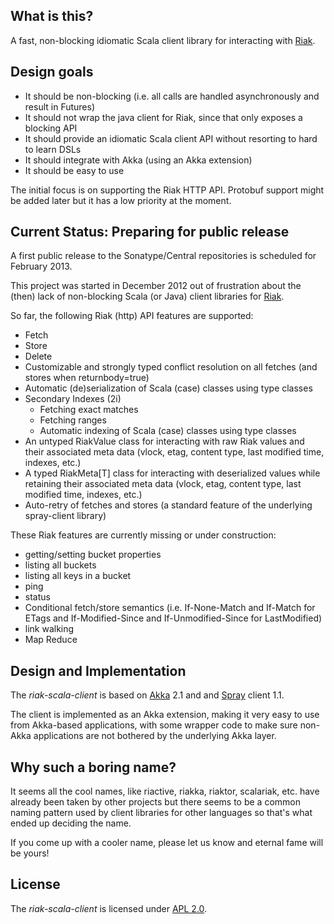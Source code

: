 
## What is this?

A fast, non-blocking idiomatic Scala client library for interacting with [Riak].


## Design goals

- It should be non-blocking (i.e. all calls are handled asynchronously and result in Futures)
- It should not wrap the java client for Riak, since that only exposes a blocking API
- It should provide an idiomatic Scala client API without resorting to hard to learn DSLs
- It should integrate with Akka (using an Akka extension)
- It should be easy to use

The initial focus is on supporting the Riak HTTP API. Protobuf support might be added
later but it has a low priority at the moment.


## Current Status: Preparing for public release

A first public release to the Sonatype/Central repositories is scheduled for February 2013.

This project was started in December 2012 out of frustration about the (then) lack of non-blocking
Scala (or Java) client libraries for [Riak].

So far, the following Riak (http) API features are supported:

- Fetch
- Store
- Delete
- Customizable and strongly typed conflict resolution on all fetches (and stores when returnbody=true)
- Automatic (de)serialization of Scala (case) classes using type classes
- Secondary Indexes (2i)
    - Fetching exact matches
    - Fetching ranges
    - Automatic indexing of Scala (case) classes using type classes
- An untyped RiakValue class for interacting with raw Riak values and their associated
  meta data (vlock, etag, content type, last modified time, indexes, etc.)
- A typed RiakMeta[T] class for interacting with deserialized values while retaining
  their associated meta data (vlock, etag, content type, last modified time, indexes, etc.)
- Auto-retry of fetches and stores (a standard feature of the underlying spray-client library)

These Riak features are currently missing or under construction:

- getting/setting bucket properties
- listing all buckets
- listing all keys in a bucket
- ping
- status
- Conditional fetch/store semantics (i.e. If-None-Match and If-Match for ETags and
  If-Modified-Since and If-Unmodified-Since for LastModified)
- link walking
- Map Reduce


## Design and Implementation

The _riak-scala-client_ is based on [Akka] 2.1 and and [Spray] client 1.1.

The client is implemented as an Akka extension, making it very easy to use
from Akka-based applications, with some wrapper code to make sure non-Akka
applications are not bothered by the underlying Akka layer.


## Why such a boring name?

It seems all the cool names, like riactive, riakka, riaktor, scalariak, etc. have already
been taken by other projects but there seems to be a common naming pattern used by client libraries
for other languages so that's what ended up deciding the name.

If you come up with a cooler name, please let us know and eternal fame will be yours!


## License

The _riak-scala-client_ is licensed under [APL 2.0].

  [Riak]:     http://basho.com/riak/
  [Akka]:     http://akka.io/
  [Spray]:    http://spray.io/
  [APL 2.0]:  http://www.apache.org/licenses/LICENSE-2.0

